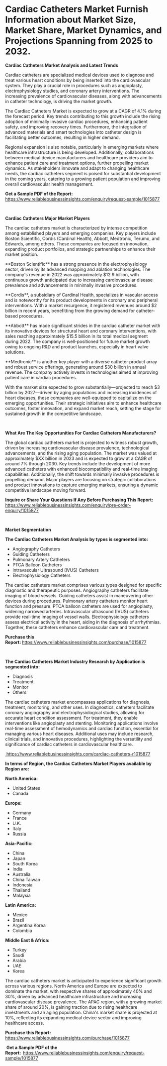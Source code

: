 <p><h1>Cardiac Catheters Market Furnish Information about Market Size, Market Share, Market Dynamics, and Projections Spanning from 2025 to 2032.</h1></p><p><strong>Cardiac Catheters Market Analysis and Latest Trends</strong></p>
<p><p>Cardiac catheters are specialized medical devices used to diagnose and treat various heart conditions by being inserted into the cardiovascular system. They play a crucial role in procedures such as angioplasty, electrophysiology studies, and coronary artery interventions. The increasing prevalence of cardiovascular diseases, along with advancements in catheter technology, is driving the market growth.</p><p>The Cardiac Catheters Market is expected to grow at a CAGR of 4.1% during the forecast period. Key trends contributing to this growth include the rising adoption of minimally invasive cardiac procedures, enhancing patient safety, and improving recovery times. Furthermore, the integration of advanced materials and smart technologies into catheter design is facilitating better outcomes, resulting in higher demand.</p><p>Regional expansion is also notable, particularly in emerging markets where healthcare infrastructure is being developed. Additionally, collaborations between medical device manufacturers and healthcare providers aim to enhance patient care and treatment options, further propelling market dynamics. As stakeholders innovate and adapt to changing healthcare needs, the cardiac catheters segment is poised for substantial development in the coming years, catering to a growing patient population and improving overall cardiovascular health management.</p></p>
<p><strong>Get a Sample PDF of the Report:&nbsp;</strong> <a href="https://www.reliablebusinessinsights.com/enquiry/request-sample/1015877?utm_campaign=3080&utm_medium=2&utm_source=Github&utm_content=ia&utm_term=13042025&utm_id=cardiac-catheters">https://www.reliablebusinessinsights.com/enquiry/request-sample/1015877</a></p>
<p>&nbsp;</p>
<p><strong>Cardiac Catheters Major Market Players</strong></p>
<p><p>The cardiac catheters market is characterized by intense competition among established players and emerging companies. Key players include Boston Scientific, Cordis (Cardinal Health), Abbott, Medtronic, Terumo, and Edwards, among others. These companies are focused on innovation, expanding product portfolios, and strategic partnerships to enhance their market position.</p><p>**Boston Scientific** has a strong presence in the electrophysiology sector, driven by its advanced mapping and ablation technologies. The company's revenue in 2022 was approximately $12.9 billion, with continuous growth anticipated due to increasing cardiovascular disease prevalence and advancements in minimally invasive procedures.</p><p>**Cordis**, a subsidiary of Cardinal Health, specializes in vascular access and is noteworthy for its product developments in coronary and peripheral interventions. With a market resurgence, it registered revenues around $2 billion in recent years, benefitting from the growing demand for catheter-based procedures.</p><p>**Abbott** has made significant strides in the cardiac catheter market with its innovative devices for structural heart and coronary interventions, with sales reaching approximately $15.5 billion in its total medical segment during 2022. The company is well-positioned for future market growth owing to ongoing R&D and product launches, especially in heart valve solutions.</p><p>**Medtronic** is another key player with a diverse catheter product array and robust service offerings, generating around $30 billion in annual revenue. The company actively invests in technologies aimed at improving patient care in cardiac procedures.</p><p>With the market size expected to grow substantially—projected to reach $3 billion by 2027—driven by aging populations and increasing incidences of heart diseases, these companies are well-equipped to capitalize on the emerging opportunities. Their strategic initiatives aim to enhance healthcare outcomes, foster innovation, and expand market reach, setting the stage for sustained growth in the competitive landscape.</p></p>
<p>&nbsp;</p>
<p><strong>What Are The Key Opportunities For Cardiac Catheters Manufacturers?</strong></p>
<p><p>The global cardiac catheters market is projected to witness robust growth, driven by increasing cardiovascular disease prevalence, technological advancements, and the rising aging population. The market was valued at approximately $XX billion in 2023 and is expected to grow at a CAGR of around 7% through 2030. Key trends include the development of more advanced catheters with enhanced biocompatibility and real-time imaging capabilities. Additionally, the shift towards minimally invasive procedures is propelling demand. Major players are focusing on strategic collaborations and product innovations to capture emerging markets, ensuring a dynamic competitive landscape moving forward.</p></p>
<p><strong>Inquire or Share Your Questions If Any Before Purchasing This Report:</strong> <a href="https://www.reliablebusinessinsights.com/enquiry/pre-order-enquiry/1015877?utm_campaign=3080&utm_medium=2&utm_source=Github&utm_content=ia&utm_term=13042025&utm_id=cardiac-catheters">https://www.reliablebusinessinsights.com/enquiry/pre-order-enquiry/1015877</a></p>
<p>&nbsp;</p>
<p><strong>Market Segmentation</strong></p>
<p><strong>The Cardiac Catheters Market Analysis by types is segmented into:</strong></p>
<p><ul><li>Angiography Catheters</li><li>Guiding Catheters</li><li>Pulmonary Artery Catheters</li><li>PTCA Balloon Catheters</li><li>Intravascular Ultrasound (IVUS) Catheters</li><li>Electrophysiology Catheters</li></ul></p>
<p><p>The cardiac catheters market comprises various types designed for specific diagnostic and therapeutic purposes. Angiography catheters facilitate imaging of blood vessels. Guiding catheters assist in maneuvering other devices during procedures. Pulmonary artery catheters monitor heart function and pressure. PTCA balloon catheters are used for angioplasty, widening narrowed arteries. Intravascular ultrasound (IVUS) catheters provide real-time imaging of vessel walls. Electrophysiology catheters assess electrical activity in the heart, aiding in the diagnosis of arrhythmias. Together, these catheters enhance cardiovascular care and treatment.</p></p>
<p><strong>Purchase this Report:&nbsp;</strong><a href="https://www.reliablebusinessinsights.com/purchase/1015877?utm_campaign=3080&utm_medium=2&utm_source=Github&utm_content=ia&utm_term=13042025&utm_id=cardiac-catheters">https://www.reliablebusinessinsights.com/purchase/1015877</a></p>
<p>&nbsp;</p>
<p><strong>The Cardiac Catheters Market Industry Research by Application is segmented into:</strong></p>
<p><ul><li>Diagnosis</li><li>Treatment</li><li>Monitor</li><li>Others</li></ul></p>
<p><p>The cardiac catheters market encompasses applications for diagnosis, treatment, monitoring, and other uses. In diagnostics, catheters facilitate coronary angiography and electrophysiological studies, allowing for accurate heart condition assessment. For treatment, they enable interventions like angioplasty and stenting. Monitoring applications involve real-time assessment of hemodynamics and cardiac function, essential for managing various heart diseases. Additional uses may include research, clinical trials, and innovative procedures, highlighting the versatility and significance of cardiac catheters in cardiovascular healthcare.</p></p>
<p><a href="https://www.reliablebusinessinsights.com/cardiac-catheters-r1015877?utm_campaign=3080&utm_medium=2&utm_source=Github&utm_content=ia&utm_term=13042025&utm_id=cardiac-catheters">&nbsp;https://www.reliablebusinessinsights.com/cardiac-catheters-r1015877</a></p>
<p><strong>In terms of Region, the Cardiac Catheters Market Players available by Region are:</strong></p>
<p>
    <p> <strong> North America: </strong>
        <ul>
            <li>United States</li>
            <li>Canada</li>
        </ul>
        </p> 
    <p> <strong> Europe: </strong>
        <ul>
            <li>Germany</li>
            <li>France</li>
            <li>U.K.</li>
            <li>Italy</li>
            <li>Russia</li>
        </ul>
        </p> 
    <p> <strong> Asia-Pacific: </strong>
        <ul>
            <li>China</li>
            <li>Japan</li>
            <li>South Korea</li>
            <li>India</li>
            <li>Australia</li>
            <li>China Taiwan</li>
            <li>Indonesia</li>
            <li>Thailand</li>
            <li>Malaysia</li>
        </ul>
        </p> 
    <p> <strong> Latin America: </strong>
        <ul>
            <li>Mexico</li>
            <li>Brazil</li>
            <li>Argentina Korea</li>
            <li>Colombia</li>
        </ul>
        </p> 
    <p> <strong> Middle East & Africa: </strong>
        <ul>
            <li>Turkey</li>
            <li>Saudi</li>
            <li>Arabia</li>
            <li>UAE</li>
            <li>Korea</li>
        </ul>
    </p>
    </p>
<p><p>The cardiac catheters market is anticipated to experience significant growth across various regions. North America and Europe are expected to dominate the market, with respective shares of approximately 40% and 30%, driven by advanced healthcare infrastructure and increasing cardiovascular disease prevalence. The APAC region, with a growing market share of around 20%, is gaining traction due to rising healthcare investments and an aging population. China's market share is projected at 10%, reflecting its expanding medical device sector and improving healthcare access.</p></p>
<p><strong>Purchase this Report: </strong><a href="https://www.reliablebusinessinsights.com/purchase/1015877?utm_campaign=3080&utm_medium=2&utm_source=Github&utm_content=ia&utm_term=13042025&utm_id=cardiac-catheters">https://www.reliablebusinessinsights.com/purchase/1015877</a></p>
<p>&nbsp;<strong>Get a Sample PDF of the Report:&nbsp;&nbsp;</strong><a href="https://www.reliablebusinessinsights.com/enquiry/request-sample/1015877?utm_campaign=3080&utm_medium=2&utm_source=Github&utm_content=ia&utm_term=13042025&utm_id=cardiac-catheters">https://www.reliablebusinessinsights.com/enquiry/request-sample/1015877</a></p>
<p><strong></strong></p>
<p><p></p><p></p><p></p></p>